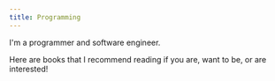 ```yaml
---
title: Programming
---
```

I'm a programmer and software engineer.

Here are books that I recommend reading if you are, want to be, or are interested!
